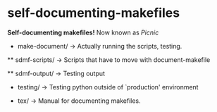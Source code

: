# self-documenting-makefiles

**Self-documenting makefiles!**
Now known as *Picnic*

* make-document/ -> Actually running the scripts, testing.

** sdmf-scripts/ -> Scripts that have to move with document-makefile

** sdmf-output/  -> Testing output

* testing/       -> Testing python outside of `production' environment	 
 
* tex/	       -> Manual for documenting makefiles.

